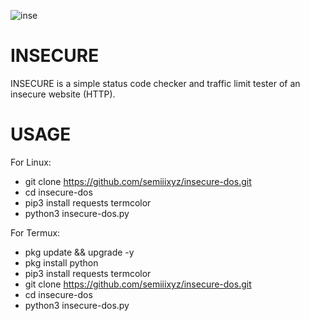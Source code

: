 ![inse](https://github.com/semiiixyz/insecure-dos/assets/125569648/5f436706-4afd-40b6-b4d7-3cf25740645b)

# INSECURE
INSECURE is a simple status code checker and traffic limit tester of an insecure website (HTTP).

# USAGE
For Linux:
* git clone https://github.com/semiiixyz/insecure-dos.git
* cd insecure-dos
* pip3 install requests termcolor
* python3 insecure-dos.py

For Termux:
* pkg update && upgrade -y
* pkg install python
* pip3 install requests termcolor
* git clone https://github.com/semiiixyz/insecure-dos.git
* cd insecure-dos
* python3 insecure-dos.py
